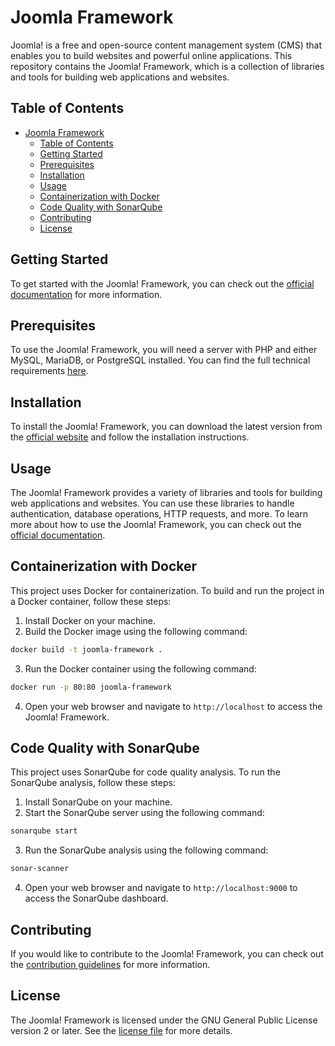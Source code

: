 # Joomla Framework

Joomla! is a free and open-source content management system (CMS) that enables you to build websites and powerful online applications. This repository contains the Joomla! Framework, which is a collection of libraries and tools for building web applications and websites.

## Table of Contents

- [Joomla Framework](#joomla-framework)
  - [Table of Contents](#table-of-contents)
  - [Getting Started](#getting-started)
  - [Prerequisites](#prerequisites)
  - [Installation](#installation)
  - [Usage](#usage)
  - [Containerization with Docker](#containerization-with-docker)
  - [Code Quality with SonarQube](#code-quality-with-sonarqube)
  - [Contributing](#contributing)
  - [License](#license)

## Getting Started

To get started with the Joomla! Framework, you can check out the [official documentation](https://docs.joomla.org/Special:MyLanguage/Main_Page) for more information.

## Prerequisites

To use the Joomla! Framework, you will need a server with PHP and either MySQL, MariaDB, or PostgreSQL installed. You can find the full technical requirements [here](https://downloads.joomla.org/technical-requirements).

## Installation

To install the Joomla! Framework, you can download the latest version from the [official website](https://downloads.joomla.org/latest) and follow the installation instructions.

## Usage

The Joomla! Framework provides a variety of libraries and tools for building web applications and websites. You can use these libraries to handle authentication, database operations, HTTP requests, and more. To learn more about how to use the Joomla! Framework, you can check out the [official documentation](https://docs.joomla.org/Special:MyLanguage/Main_Page).

## Containerization with Docker

This project uses Docker for containerization. To build and run the project in a Docker container, follow these steps:

1. Install Docker on your machine.
2. Build the Docker image using the following command:

```bash
docker build -t joomla-framework .
```

3. Run the Docker container using the following command:

```bash
docker run -p 80:80 joomla-framework
```

4. Open your web browser and navigate to `http://localhost` to access the Joomla! Framework.

## Code Quality with SonarQube

This project uses SonarQube for code quality analysis. To run the SonarQube analysis, follow these steps:

1. Install SonarQube on your machine.
2. Start the SonarQube server using the following command:

```bash
sonarqube start
```

3. Run the SonarQube analysis using the following command:

```bash
sonar-scanner
```

4. Open your web browser and navigate to `http://localhost:9000` to access the SonarQube dashboard.

## Contributing

If you would like to contribute to the Joomla! Framework, you can check out the [contribution guidelines](https://docs.joomla.org/Special:MyLanguage/Portal:Developers) for more information.

## License

The Joomla! Framework is licensed under the GNU General Public License version 2 or later. See the [license file](https://docs.joomla.org/Special:MyLanguage/Joomla_Licenses) for more details.